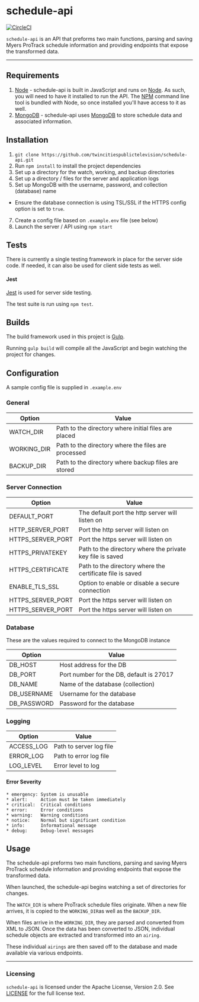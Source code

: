 # schedule-api
[![CircleCI](https://circleci.com/gh/twincitiespublictelevision/schedule-api.svg?style=svg)](https://circleci.com/gh/twincitiespublictelevision/schedule-api)

`schedule-api` is an API that preforms two main functions, parsing and saving Myers ProTrack schedule information and providing endpoints that expose the transformed data.

---

## Requirements

1. [Node](https://nodejs.org/) - schedule-api is built in JavaScript and runs on [Node](https://nodejs.org/en/). As such, you will need to have it installed to run the API.  The [NPM](https://www.npmjs.com) command line tool is bundled with Node, so once installed you'll have access to it as well.
2. [MongoDB](https://www.mongodb.com/) - schedule-api uses [MongoDB](https://www.mongodb.com/) to store schedule data and associated information.

## Installation

1. `git clone https://github.com/twincitiespublictelevision/schedule-api.git`
2. Run `npm install` to install the project dependencies
4. Set up a directory for the watch, working, and backup directories
5. Set up a directory / files for the server and application logs
6. Set up MongoDB with the username, password, and collection (database) name
 * Ensure the database connection is using TSL/SSL if the HTTPS config option is set to `true`.
7. Create a config file based on `.example.env` file (see below)
8. Launch the server / API using `npm start`

## Tests

There is currently a single testing framework in place for the server side code.  If needed, it can also be used for client side tests as well.

#### Jest

[Jest](https://facebook.github.io/jest/) is used for server side testing.

The test suite is run using `npm test`.

## Builds

The build framework used in this project is [Gulp](http://gulpjs.com).

Running `gulp build` will compile all the JavaScript and begin watching the project for changes.


## Configuration

A sample config file is supplied in `.example.env`

### General

| Option             | Value                                                |
| ------------------ | ---------------------------------------------        |
| WATCH_DIR          | Path to the directory where initial files are placed |
| WORKING_DIR        | Path to the directory where the files are processed  |
| BACKUP_DIR         | Path to the directory where backup files are stored  |

### Server Connection

| Option             | Value                                                |
| ------------------ | ---------------------------------------------        |
| DEFAULT_PORT       | The default port the http server will listen on      |
| HTTP\_SERVER_PORT   | Port the http server will listen on                  |
| HTTPS\_SERVER_PORT  | Port the https server will listen on                 |
| HTTPS_PRIVATEKEY    | Path to the directory where the private key file is saved |
| HTTPS_CERTIFICATE   | Path to the directory where the certificate file is saved |
| ENABLE\_TLS_SSL      | Option to enable or disable a secure connection     |
| HTTPS\_SERVER_PORT  | Port the https server will listen on                 |
| HTTPS\_SERVER_PORT  | Port the https server will listen on                 |

### Database

These are the values required to connect to the MongoDB instance

| Option      | Value                                    |
| --------    | --------                                 |
| DB_HOST     | Host address for the DB                  |
| DB_PORT     | Port number for the DB, default is 27017 |
| DB_NAME     | Name of the database (collection)        |
| DB_USERNAME | Username for the database                |
| DB_PASSWORD | Password for the database                |

### Logging

| Option     | Value                   |
| --------   | ----------------        |
| ACCESS_LOG | Path to server log file |
| ERROR_LOG  | Path to error log file  |
| LOG_LEVEL  | Error level to log      |

#### Error Severity
```
* emergency: System is unusable
* alert:     Action must be taken immediately
* critical:  Critical conditions
* error:     Error conditions
* warning:   Warning conditions
* notice:    Normal but significant condition
* info:      Informational message
* debug:     Debug-level messages
```

## Usage

The schedule-api preforms two main functions, parsing and saving Myers ProTrack schedule information and providing endpoints that expose the transformed data.

When launched, the schedule-api begins watching a set of directories for changes.

The `WATCH_DIR` is where ProTrack schedule files originate.  When a new file arrives, it is copied to the `WORKING_DIR`as well as the `BACKUP_DIR`.

When files arrive in the `WORKING_DIR`, they are parsed and converted from XML to JSON.  Once the data has been converted to JSON, individual schedule objects are extracted and transformed into an `airing`.

These individual `airings` are then saved off to the database and made available via various endpoints.

---

### Licensing

`schedule-api` is licensed under the Apache License, Version 2.0. See [LICENSE](LICENSE.md) for the full license text.
